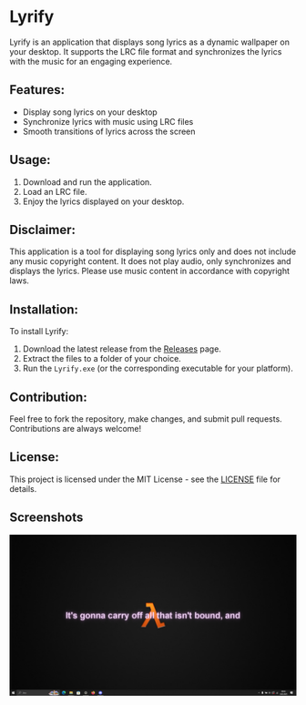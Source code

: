 # Lyrify

Lyrify is an application that displays song lyrics as a dynamic wallpaper on your desktop. It supports the LRC file format and synchronizes the lyrics with the music for an engaging experience.

## Features:
- Display song lyrics on your desktop
- Synchronize lyrics with music using LRC files
- Smooth transitions of lyrics across the screen

## Usage:
1. Download and run the application.
2. Load an LRC file.
3. Enjoy the lyrics displayed on your desktop.

## Disclaimer:
This application is a tool for displaying song lyrics only and does not include any music copyright content. It does not play audio, only synchronizes and displays the lyrics. Please use music content in accordance with copyright laws.

## Installation:
To install Lyrify:
1. Download the latest release from the [Releases](https://github.com/Clypus/Lyrify/releases) page.
2. Extract the files to a folder of your choice.
3. Run the `Lyrify.exe` (or the corresponding executable for your platform).

## Contribution:
Feel free to fork the repository, make changes, and submit pull requests. Contributions are always welcome!

## License:
This project is licensed under the MIT License - see the [LICENSE](LICENSE) file for details.

## Screenshots

![Lyrify Screenshot](assets/screenshot.png)

